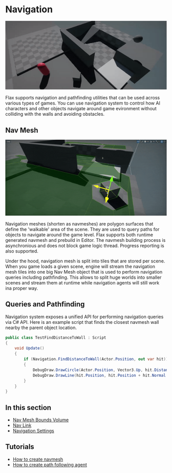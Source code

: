 # Navigation

![Navigation](media/navmesh-agent.gif)

Flax supports navigation and pathfinding utilities that can be used across various types of games. You can use navigation system to control how AI characters and other objects navigate around game evironment without colliding with the walls and avoiding obstacles.

## Nav Mesh

![Nav Mesh](media/navmesh-dynamic-rebuild.gif)

Navigation meshes (shorten as navmeshes) are polygon surfaces that define the 'walkable' area of the scene. They are used to query paths for objects to navigate around the game level.
Flax supports both runtime generated navmesh and prebuild in Editor. The navmesh building process is asynchronious and does not block game logic thread. Progress reporting is also supported.

Under the hood, navigation mesh is split into tiles that are stored per scene. When you game loads a given scene, engine will stream the navigation mesh tiles into one big Nav Mesh object that is used to perform navigation queries including pathfinding. This allows to split huge worlds into smaller scenes and stream them at runtime while navigation agents will still work ina proper way.

## Queries and Pathfinding

Navigation system exposes a unified API for performing navigation queries via C# API. Here is an example script that finds the closest navmesh wall nearby the parent object location.

```cs
public class TestFindDistanceToWall : Script
{
    void Update()
    {
        if (Navigation.FindDistanceToWall(Actor.Position, out var hit))
        {
            DebugDraw.DrawCircle(Actor.Position, Vector3.Up, hit.Distance, Color.Red);
            DebugDraw.DrawLine(hit.Position, hit.Position + hit.Normal * 150.0f, Color.BlueViolet);
        }
    }
}
```

## In this section

* [Nav Mesh Bounds Volume](nav-mesh-bounds-volume.md)
* [Nav Link](nav-link.md)
* [Navigation Settings](navigation-settings.md)

## Tutorials

* [How to create navmesh](tutorials/create-navmesh.md)
* [How to create path following agent](tutorials/path-following.md)
